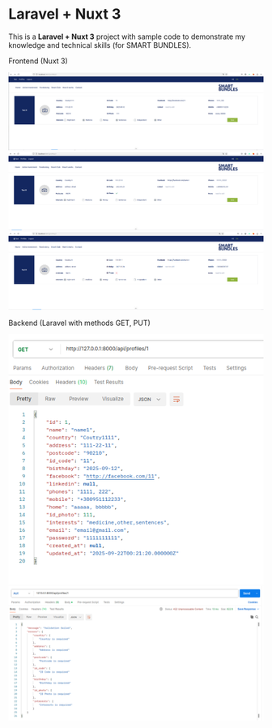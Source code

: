 # Laravel + Nuxt 3

This is a <b>Laravel + Nuxt 3</b> project with sample code to demonstrate my knowledge and technical skills (for SMART BUNDLES).

Frontend (Nuxt 3)

<p align="left">
    <img src="./backend2/public/images/screen1.png" />
    <img src="./backend2/public/images/screen12.png" />
    <img src="./backend2/public/images/screen11.png" />
</p>

Backend (Laravel with methods GET, PUT)

<p align="left">
    <img src="./backend2/public/images/screen2.png" />
    <img src="./backend2/public/images/screen3.png" />
</p>

